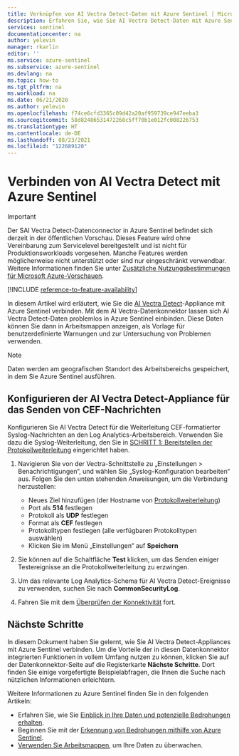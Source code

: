 ```yaml
---
title: Verknüpfen von AI Vectra Detect-Daten mit Azure Sentinel | Microsoft-Dokumentation
description: Erfahren Sie, wie Sie AI Vectra Detect-Daten mit Azure Sentinel verbinden.
services: sentinel
documentationcenter: na
author: yelevin
manager: rkarlin
editor: ''
ms.service: azure-sentinel
ms.subservice: azure-sentinel
ms.devlang: na
ms.topic: how-to
ms.tgt_pltfrm: na
ms.workload: na
ms.date: 06/21/2020
ms.author: yelevin
ms.openlocfilehash: f74ce6cfd3365c09d42a20af959739ce947eeba3
ms.sourcegitcommit: 58d82486531472268c5ff70b1e012fc008226753
ms.translationtype: HT
ms.contentlocale: de-DE
ms.lasthandoff: 08/23/2021
ms.locfileid: "122689120"
---
```

# <a name="connect-ai-vectra-detect-to-azure-sentinel"></a>Verbinden von AI Vectra Detect mit Azure Sentinel

> [!IMPORTANT]
> Der SAI Vectra Detect-Datenconnector in Azure Sentinel befindet sich derzeit in der öffentlichen Vorschau.
> Dieses Feature wird ohne Vereinbarung zum Servicelevel bereitgestellt und ist nicht für Produktionsworkloads vorgesehen. Manche Features werden möglicherweise nicht unterstützt oder sind nur eingeschränkt verwendbar. Weitere Informationen finden Sie unter [Zusätzliche Nutzungsbestimmungen für Microsoft Azure-Vorschauen](https://azure.microsoft.com/support/legal/preview-supplemental-terms/).

[!INCLUDE [reference-to-feature-availability](includes/reference-to-feature-availability.md)]

In diesem Artikel wird erläutert, wie Sie die [AI Vectra Detect](https://www.vectra.ai/product/cognito-detect)-Appliance mit Azure Sentinel verbinden. Mit dem AI Vectra-Datenkonnektor lassen sich AI Vectra Detect-Daten problemlos in Azure Sentinel einbinden. Diese Daten können Sie dann in Arbeitsmappen anzeigen, als Vorlage für benutzerdefinierte Warnungen und zur Untersuchung von Problemen verwenden.

> [!NOTE]
> Daten werden am geografischen Standort des Arbeitsbereichs gespeichert, in dem Sie Azure Sentinel ausführen.

## <a name="configure-your-ai-vectra-detect-appliance-to-send-cef-messages"></a>Konfigurieren der AI Vectra Detect-Appliance für das Senden von CEF-Nachrichten  

Konfigurieren Sie AI Vectra Detect für die Weiterleitung CEF-formatierter Syslog-Nachrichten an den Log Analytics-Arbeitsbereich. Verwenden Sie dazu die Syslog-Weiterleitung, den Sie in [SCHRITT 1: Bereitstellen der Protokollweiterleitung](connect-cef-agent.md) eingerichtet haben.

1. Navigieren Sie von der Vectra-Schnittstelle zu „Einstellungen > Benachrichtigungen“, und wählen Sie „Syslog-Konfiguration bearbeiten“ aus. Folgen Sie den unten stehenden Anweisungen, um die Verbindung herzustellen:

    - Neues Ziel hinzufügen (der Hostname von [Protokollweiterleitung](connect-cef-agent.md))
    - Port als **514** festlegen
    - Protokoll als **UDP** festlegen
    - Format als **CEF** festlegen
    - Protokolltypen festlegen (alle verfügbaren Protokolltypen auswählen)
    - Klicken Sie im Menü „Einstellungen“ auf **Speichern**

2. Sie können auf die Schaltfläche **Test** klicken, um das Senden einiger Testereignisse an die Protokollweiterleitung zu erzwingen.

3. Um das relevante Log Analytics-Schema für AI Vectra Detect-Ereignisse zu verwenden, suchen Sie nach **CommonSecurityLog**.

4. Fahren Sie mit dem [Überprüfen der Konnektivität](troubleshooting-cef-syslog.md#validate-cef-connectivity) fort.

## <a name="next-steps"></a>Nächste Schritte

In diesem Dokument haben Sie gelernt, wie Sie AI Vectra Detect-Appliances mit Azure Sentinel verbinden. Um die Vorteile der in diesen Datenkonnektor integrierten Funktionen in vollem Umfang nutzen zu können, klicken Sie auf der Datenkonnektor-Seite auf die Registerkarte **Nächste Schritte**. Dort finden Sie einige vorgefertigte Beispielabfragen, die Ihnen die Suche nach nützlichen Informationen erleichtern.

Weitere Informationen zu Azure Sentinel finden Sie in den folgenden Artikeln:

- Erfahren Sie, wie Sie [Einblick in Ihre Daten und potenzielle Bedrohungen erhalten](get-visibility.md).
- Beginnen Sie mit der [Erkennung von Bedrohungen mithilfe von Azure Sentinel](detect-threats-built-in.md).
- [Verwenden Sie Arbeitsmappen](monitor-your-data.md), um Ihre Daten zu überwachen.